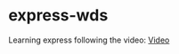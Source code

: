 # express-wds

Learning express following the video: <a href="https://www.youtube.com/watch?v=SccSCuHhOw0&t=1193s">Video</a>
